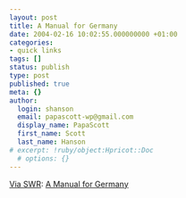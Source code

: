 ```yaml
---
layout: post
title: A Manual for Germany
date: 2004-02-16 10:02:55.000000000 +01:00
categories:
- quick links
tags: []
status: publish
type: post
published: true
meta: {}
author:
  login: shanson
  email: papascott-wp@gmail.com
  display_name: PapaScott
  first_name: Scott
  last_name: Hanson
# excerpt: !ruby/object:Hpricot::Doc
  # options: {}
---
```

<p><a title="Der Schockwellenreiter" href="http://schockwellenreiter.server-wg.de/blog/1781">Via SWR</a>: <a title=" We hope the word foreigner will become a foreign word for you as soon as possible..." href="http://www.handbuch-deutschland.de/index_en.html">A Manual for Germany</a></p>
